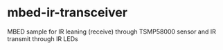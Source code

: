 # mbed-ir-transceiver
MBED sample for IR leaning (receive) through TSMP58000 sensor and IR transmit through IR LEDs
